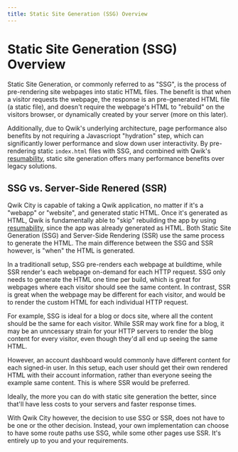 ```yaml
---
title: Static Site Generation (SSG) Overview
---
```


# Static Site Generation (SSG) Overview

Static Site Generation, or commonly referred to as "SSG", is the process of pre-rendering site webpages into static HTML files. The benefit is that when a visitor requests the webpage, the response is an pre-generated HTML file (a static file), and doesn't require the webpage's HTML to "rebuild" on the visitors browser, or dynamically created by your server (more on this later).

Additionally, due to Qwik's underlying architecture, page performance also benefits by not requiring a Javascriopt "hydration" step, which can significantly lower performance and slow down user interactivity. By pre-rendering static `index.html` files with SSG, and combined with Qwik's [resumability](../../../docs/concepts/resumable/index.mdx), static site generation offers many performance benefits over legacy solutions.

## SSG vs. Server-Side Renered (SSR)

Qwik City is capable of taking a Qwik application, no matter if it's a "webapp" or "website", and generated static HTML. Once it's generated as HTML, Qwik is fundamentally able to "skip" rebuilding the app by using [resumability](../../../docs/concepts/resumable/index.mdx), since the app was already generated as HTML. Both Static Site Generation (SSG) and Server-Side Rendering (SSR) use the same process to generate the HTML. The main difference between the SSG and SSR however, is "when" the HTML is generated.

In a traditionall setup, SSG pre-renders each webpage at buildtime, while SSR render's each webpage on-demand for each HTTP request. SSG only needs to generate the HTML one time per build, which is great for webpages where each visitor should see the same content. In contrast, SSR is great when the webpage may be different for each visitor, and would be to render the custom HTML for each individual HTTP request.

For example, SSG is ideal for a blog or docs site, where all the content should be the same for each visitor. While SSR may work fine for a blog, it may be an unncessary strain for your HTTP servers to render the blog content for every visitor, even though they'd all end up seeing the same HTML.

However, an account dashboard would commonly have different content for each signed-in user. In this setup, each user should get their own rendered HTML with their account information, rather than everyone seeing the example same content. This is where SSR would be preferred.

Ideally, the more you can do with static site generation the better, since that'll have less costs to your servers and faster response times.

With Qwik City however, the decision to use SSG or SSR, does not have to be one or the other decision. Instead, your own implementation can choose to have some route paths use SSG, while some other pages use SSR. It's entirely up to you and your requirements.
